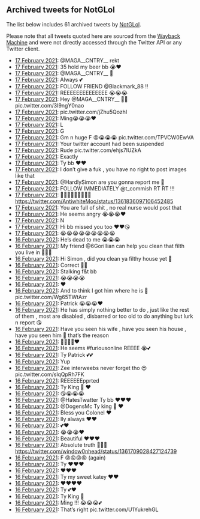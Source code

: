 ## Archived tweets for NotGLol

The list below includes 61 archived tweets by
[NotGLol](https://twitter.com/NotGLol).

Please note that all tweets quoted here are sourced from the
[Wayback Machine](https://web.archive.org) and were not directly accessed through the Twitter API or
any Twitter client.

* [17 February 2021](https://web.archive.org/web/20210217171945/https://twitter.com/NotGLol/status/1362089047859073026): @MAGA__CNTRY__  rekt <!--1362089047859073026-->
* [17 February 2021](https://web.archive.org/web/20210217170136/https://twitter.com/NotGLol/status/1362084665050476550): 35 hold my beer  bb 😭❤️ <!--1362084665050476550-->
* [17 February 2021](https://web.archive.org/web/20210217155036/https://twitter.com/NotGLol/status/1362065155748749322): @MAGA__CNTRY__  🤫 <!--1362065155748749322-->
* [17 February 2021](https://web.archive.org/web/20210217154034/https://twitter.com/NotGLol/status/1362062596757737477): Always 💕 <!--1362064216254009344-->
* [17 February 2021](https://web.archive.org/web/20210217154034/https://twitter.com/NotGLol/status/1362062596757737477): FOLLOW FRIEND  @Blackmark_88  !! <!--1362062596757737477-->
* [17 February 2021](https://web.archive.org/web/20210217145621/https://twitter.com/NotGLol/status/1362052704101691396): REEEEEEEEEEEEEE 😭😭😭 <!--1362052704101691396-->
* [17 February 2021](https://web.archive.org/web/20210217140803/https://twitter.com/NotGLol/status/1362040349317869568): Hey  @MAGA__CNTRY__  🖕😭 pic.twitter.com/3I9ngY0nao <!--1362040349317869568-->
* [17 February 2021](https://web.archive.org/web/20210217134347/https://twitter.com/NotGLol/status/1362034891769188354): pic.twitter.com/jZhu5QozhI <!--1362034891769188354-->
* [17 February 2021](https://web.archive.org/web/20210217133739/https://twitter.com/NotGLol/status/1362033236420009986): Ming😭😭😭❤️ <!--1362033236420009986-->
* [17 February 2021](https://web.archive.org/web/20210217132858/https://twitter.com/NotGLol/status/1362030993167835140): L <!--1362030993167835140-->
* [17 February 2021](https://web.archive.org/web/20210217131221/https://twitter.com/NotGLol/status/1362026685626019846): G <!--1362026685626019846-->
* [17 February 2021](https://web.archive.org/web/20210217130140/https://twitter.com/NotGLol/status/1362024165583241222): Gm n huge F 😡😭😭😭 pic.twitter.com/TPVCW0EwVA <!--1362024165583241222-->
* [17 February 2021](https://web.archive.org/web/20210217022809/https://twitter.com/NotGLol/status/1361864847512731651): Your twitter account had been suspended <!--1361864847512731651-->
* [17 February 2021](https://web.archive.org/web/20210217020310/https://twitter.com/NotGLol/status/1361858618199601153): Rude pic.twitter.com/ehjs7IUZkA <!--1361858618199601153-->
* [17 February 2021](https://web.archive.org/web/20210217015108/https://twitter.com/NotGLol/status/1361855623697170432): Exactly <!--1361855623697170432-->
* [17 February 2021](https://web.archive.org/web/20210217014109/https://twitter.com/NotGLol/status/1361853093428740097): Ty bb ❤️❤️ <!--1361853093428740097-->
* [17 February 2021](https://web.archive.org/web/20210217013848/https://twitter.com/NotGLol/status/1361852521451565057): I don’t give a fuk , you have no right to post images like that <!--1361852521451565057-->
* [17 February 2021](https://web.archive.org/web/20210217013516/https://twitter.com/NotGLol/status/1361851638466703366): @HardlySimon  are you gonna report me 🤫 <!--1361851638466703366-->
* [17 February 2021](https://web.archive.org/web/20210217004754/https://twitter.com/NotGLol/status/1361839733693943810): FOLLOW IMMEDIATELY  @t_commish  RT RT !!! <!--1361839733693943810-->
* [17 February 2021](https://web.archive.org/web/20210217004203/https://twitter.com/NotGLol/status/1361838218405171203): 🖕🖕🖕🖕🖕🖕🖕🖕🖕 https://twitter.com/AntiwhiteMoo/status/1361836097106452485 <!--1361838218405171203-->
* [17 February 2021](https://web.archive.org/web/20210217013848/https://twitter.com/NotGLol/status/1361852521451565057): You are full of shit , no real nurse would post that <!--1361834220386193412-->
* [17 February 2021](https://web.archive.org/web/20210217001207/https://twitter.com/NotGLol/status/1361830629420265475): He seems angry 😭😭😭❤️ <!--1361830629420265475-->
* [17 February 2021](https://web.archive.org/web/20210217000719/https://twitter.com/NotGLol/status/1361829440792129545): N <!--1361829440792129545-->
* [17 February 2021](https://web.archive.org/web/20210217000339/https://twitter.com/NotGLol/status/1361828534524784648): Hi bb missed you too ❤️❤️😘 <!--1361828534524784648-->
* [17 February 2021](https://web.archive.org/web/20210217000017/https://twitter.com/NotGLol/status/1361827719877640199): 😭😭😭😭😭😭😭😭😭 <!--1361827719877640199-->
* [16 February 2021](https://web.archive.org/web/20210216235845/https://twitter.com/NotGLol/status/1361827336635695104): He’s dead to me 😭😭😭 <!--1361827336635695104-->
* [16 February 2021](https://web.archive.org/web/20210216235643/https://twitter.com/NotGLol/status/1361826782723395588): My friend  @6GoriIIian  can help you clean that filth you live in 💯💯💯 <!--1361826782723395588-->
* [16 February 2021](https://web.archive.org/web/20210216234304/https://twitter.com/NotGLol/status/1361823369440673794): Hi Simon , did you clean ya filthy house yet 🤫 <!--1361823369440673794-->
* [16 February 2021](https://web.archive.org/web/20210216232954/https://twitter.com/NotGLol/status/1361820071161651200): Correct 💯💯 <!--1361820071161651200-->
* [16 February 2021](https://web.archive.org/web/20210216232843/https://twitter.com/NotGLol/status/1361819784766230528): Stalking f&t bb <!--1361819784766230528-->
* [16 February 2021](https://web.archive.org/web/20210216232745/https://twitter.com/NotGLol/status/1361819511222112257): 😭😭😭😭 <!--1361819511222112257-->
* [16 February 2021](https://web.archive.org/web/20210216232708/https://twitter.com/NotGLol/status/1361819374953390089): ❤️ <!--1361819374953390089-->
* [16 February 2021](https://web.archive.org/web/20210216232642/https://twitter.com/NotGLol/status/1361819277091823617): And to think I got him where he is 🖕 pic.twitter.com/Wg65TWtAzr <!--1361819277091823617-->
* [16 February 2021](https://web.archive.org/web/20210216224723/https://twitter.com/NotGLol/status/1361809380052766721): Patrick 😭😭😭❤️ <!--1361809380052766721-->
* [16 February 2021](https://web.archive.org/web/20210216221406/https://twitter.com/NotGLol/status/1361800994628206597): He has simply nothing better to do , just like the rest of them , most are disabled , disbarred or too old to do anything but lurk n report 😘 <!--1361800994628206597-->
* [16 February 2021](https://web.archive.org/web/20210216221054/https://twitter.com/NotGLol/status/1361800193910452227): Have you seen his wife , have you seen his house , have you seen him 🤫 that’s the reason <!--1361800193910452227-->
* [16 February 2021](https://web.archive.org/web/20210216220903/https://twitter.com/NotGLol/status/1361799748404056066): 💯💯💯💯❤️ <!--1361799748404056066-->
* [16 February 2021](https://web.archive.org/web/20210216212014/https://twitter.com/NotGLol/status/1361787481750982659): He seems  #furiousonline  REEEE 😭💕 <!--1361787481750982659-->
* [16 February 2021](https://web.archive.org/web/20210216211420/https://twitter.com/NotGLol/status/1361785951962468356): Ty Patrick 💕💕 <!--1361785951962468356-->
* [16 February 2021](https://web.archive.org/web/20210216195821/https://twitter.com/NotGLol/status/1361766839701950464): Yup <!--1361766839701950464-->
* [16 February 2021](https://web.archive.org/web/20210216195317/https://twitter.com/NotGLol/status/1361765518773002246): Zee interweebs never forget tho 😍 pic.twitter.com/slqQpRh7FK <!--1361765518773002246-->
* [16 February 2021](https://web.archive.org/web/20210216194557/https://twitter.com/NotGLol/status/1361763660532772869): REEEEEEpprted <!--1361763660532772869-->
* [16 February 2021](https://web.archive.org/web/20210216194427/https://twitter.com/NotGLol/status/1361763334891184139): Ty King 👑 ❤️ <!--1361763334891184139-->
* [16 February 2021](https://web.archive.org/web/20210216194356/https://twitter.com/NotGLol/status/1361763215361904643): 😘😭😭😭 <!--1361763215361904643-->
* [16 February 2021](https://web.archive.org/web/20210216181455/https://twitter.com/NotGLol/status/1361740860233285636): @HatesTwatter Ty bb ❤️❤️❤️ <!--1361740860233285636-->
* [16 February 2021](https://web.archive.org/web/20210216181431/https://twitter.com/NotGLol/status/1361740759570001920): @DogensMc Ty king 👑 ❤️ <!--1361740759570001920-->
* [16 February 2021](https://web.archive.org/web/20210216174642/https://twitter.com/NotGLol/status/1361733682386599941): Bless you Colonel ❤️ <!--1361733682386599941-->
* [16 February 2021](https://web.archive.org/web/20210216174614/https://twitter.com/NotGLol/status/1361733549536272385): Ily always ❤️❤️ <!--1361733549536272385-->
* [16 February 2021](https://web.archive.org/web/20210216174518/https://twitter.com/NotGLol/status/1361733321370255363): 💕❤️ <!--1361733321370255363-->
* [16 February 2021](https://web.archive.org/web/20210216172604/https://twitter.com/NotGLol/status/1361728494061973505): 😭😭😭❤️ <!--1361728494061973505-->
* [16 February 2021](https://web.archive.org/web/20210216165801/https://twitter.com/NotGLol/status/1361721334242422793): Beautiful ❤️❤️❤️ <!--1361721334242422793-->
* [16 February 2021](https://web.archive.org/web/20210216165639/https://twitter.com/NotGLol/status/1361721063915282432): Absolute truth 💯💯💯 https://twitter.com/window0nhead/status/1361709028427124739 <!--1361721063915282432-->
* [16 February 2021](https://web.archive.org/web/20210216165441/https://twitter.com/NotGLol/status/1361720594480390161): F 😡😡😡😡 (again) <!--1361720594480390161-->
* [16 February 2021](https://web.archive.org/web/20210216165242/https://twitter.com/NotGLol/status/1361720119722987528): Ty ❤️❤️❤️ <!--1361720119722987528-->
* [16 February 2021](https://web.archive.org/web/20210216164640/https://twitter.com/NotGLol/status/1361718555285327880): ❤️❤️❤️ <!--1361718555285327880-->
* [16 February 2021](https://web.archive.org/web/20210216160950/https://twitter.com/NotGLol/status/1361709345415782401): Ty my sweet katey ❤️❤️ <!--1361709345415782401-->
* [16 February 2021](https://web.archive.org/web/20210216152841/https://twitter.com/NotGLol/status/1361698904497127430): ❤️❤️❤️❤️ <!--1361698904497127430-->
* [16 February 2021](https://web.archive.org/web/20210216152718/https://twitter.com/NotGLol/status/1361698476233474048): Ty 💕❤️ <!--1361698476233474048-->
* [16 February 2021](https://web.archive.org/web/20210216152625/https://twitter.com/NotGLol/status/1361698280745369604): Ty King 👑 <!--1361698280745369604-->
* [16 February 2021](https://web.archive.org/web/20210216152546/https://twitter.com/NotGLol/status/1361698157151870976): Ming !!! 😭😭😭💕 <!--1361698157151870976-->
* [16 February 2021](https://web.archive.org/web/20210216152625/https://twitter.com/NotGLol/status/1361698280745369604): That’s right pic.twitter.com/U1YukrehGL <!--1361494709340934148-->
